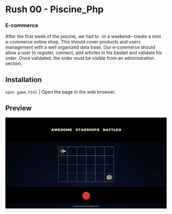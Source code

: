 # Rush 00 - Piscine_Php

### E-commerce

After the first week of the piscine, we had to -in a weekend– create a mini e-commerce online shop. This should cover products and users management with a well organized data base. Our e-commerce should allow a user to register, connect, add articles in his basket and validate his order. Once validated, the order must be visible from an administration section.

## Installation
`open game.html` | Open the page in the web browser.

## Preview
<img src="../resources/images/starships.png" width="1000">

